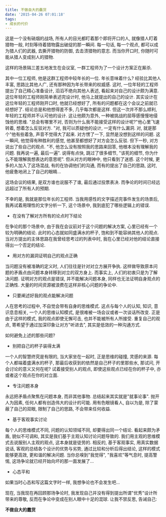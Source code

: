 ```yaml
---
title: 不做自大的蠢货
date: '2015-04-26 07:01:18'
tags:
- 成长的代价
---
```


这是一个没有硝烟的战场, 所有人的目光都盯着那个即将开口的人, 就像猎人盯着猎物一般, 时刻等待着猎物露出破绽的那一瞬间. 每一句话, 每一个观点, 都可以成为猎人们的武器, 去撕开猎物的防御, 去击溃猎物的意志. 而当你开口时, 你随时可能从猎人变成别人的猎物.

这样的场景隔三差五地发生在会议室, 一群工程师为了一个设计方案正在厮杀.

其中一位工程师, 他是这群工程师中较年长的一位. 年长意味着什么? 经验比其他人丰富, 思路比其他人广, 还有那种因为年长带来的权威感. 这时, 一位年轻的工程师提出了自己精心准备设计, 滔滔不绝向其他人表述, 看起来对自己的设计颇为满意. 这位年轻的工程师刚简单表述完设计时, 他马上就提出的自己的设计. 其实设计在这位年轻的工程师刚开口时, 他就已经想好了, 所有的问题都在这个会议之前就已经想好了. 结论总是和他想得差不多, 几乎每次都是这样. 但这一次并不那么顺利, 年轻的工程师并不认可他的设计. 这让他颇为意外, 一种被挑战的屈辱感慢慢地侵蚀他的思维. "总会有哪里不对, 否则为什么我不能接受这样的设计呢?"他心里飞速转着, 想着怎么反驳对方. "对, 我可以质疑他的设计, 一定有什么漏洞. 对, 就是那个"他有些着急, 声音不觉得大了起来. 对方愣了一下, 显然是没想到这样的问题. 这一瞬间, 他觉得有种胜利的感觉, 他甚至都想好了对方会怎么反驳. 但下一秒, 对方说出了些自己的观点. "不, 他怎么没有按照我的思路来回答, 他根本没有理解我的问题. 我再说一遍, 最后一遍". 说得有点快, 跳过了很多细节, "该死的细节, 你为什么不能理解我想表达的意思呢". 但从对方的眼神中, 他只看到了迷惑. 这个时候, 更多的人加入了这场混战, 有的在协调他们的沟通, 而有的提出了自己的思路, 这时, 他疲惫地闭上了自己的眼睛...

这场会议的结果, 是双方谁也说服不了谁, 最后通过投票表决. 而争论的时间已经远远超过了所有人的预期.

不幸的是, 我就是那位年长的工程师. 当我用感性的文字描述完事件发生的场景后, 我再试着用理性的文字分析一下, 这个场景中, 我到底犯了哪些逻辑上的错误.

- 在没有了解对方所有的论点时下结论

在争论的那个场景中, 由于我在会议前对于这个问题的解决方案, 心里已经有一个较为明确的结论. 此时的心态就如同盛满水的杯子, 饱和到不能容纳其他人的观点. 当对方提出的主体思路在我曾经思考过的列表中时, 我在心里已经对他的结论直接得出一个否定的结论.

- 用对方的漏洞证明自己的观点正确

当问题没有被准确的定义时, 人们往往是针对对立方展开争执. 这样做导致原本问题的矛盾点由问题本身转移到对立的双方身上. 而事实上, 人们的初衷只是为了解决问题. 证明对方的观点是错误, 并不能解决问题本身, 同样也无法证明自身观点的正确性. 大量的时间资源被浪费在这样非核心问题的争论中.

- 只要阐述好我的观点能解决问题

人在思考的过程中, 不自觉会带有自身的思维模式. 这点与每个人的认知, 知识, 意识息息相关, 一个人的思维认知模式, 是很难被一场会议或者一次谈话所改变. 正是由于这样的模式, 我的观点即使无懈可击, 也并不能被所有人所接受. 重复自己的观点, 寄希望于通过加深印象让对方"听进去", 其实是低效的一种沟通方式.

如何避免上述的那些问题?

- 别把自己的杯子装得太满

一个人的智慧终究是有限的, 当大家坐在一起时, 正是思维的碰撞, 灵感的来源. 每个人都端着盛满水的杯子, 那最后收获到的依然是自己杯子的里那些水, 那试问, 开会讨论的意义又何在呢? 试着接受别人的观点, 即使这些观点已经在你的杯子中, 亦或者这个观点在你的对立面.

- 专注问题本身

永远把矛盾点聚焦在问题本身, 而非其他事物. 总结起来其实就是"就事论事". 抛开人为因素, 任何人都有创造伟大的设计的可能. 用有色眼镜看人, 自以为是, 除了蒙蔽了自己的双眼, 限制了自己的思路, 不会带来任何收益.

- 基于客观事实讨论

每个人的思维模式不同, 问题的认知领域不同, 却要得出同一个结论. 看起来颇为矛盾, 貌似不可调和, 其实是我们基于主观认知讨论问题导致的. 我们用主观的思维模式去说服别人主观的观点, 这本身就是徒劳的. 相反的, 基于客观事实, 用真实数据说话, 客观的总结各个设计的优势与劣势, 通过比较和分析后得出结论, 这样的模式能够更高效, 更和谐的解决问题. 当你总嗅到"我觉得", "我喜欢"等气息时, 提高警惕, 这场争论就已经开始向坏的那一面发展了...

- 心态平和

如果当时心态和写这篇文字时一样, 我想争论也不会发生吧...

现在, 当我现在再回顾那场争论时, 我发现自己并没有得到提出所谓"优秀"设计所带来的尊敬, 反而在争论中变成在别人眼中十足的混球. 让我不禁反思, 告诫自己:

**不做自大的蠢货**

